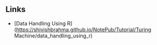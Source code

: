 ## Links

* [Data Handling Using R](https://shivishbrahma.github.io/NotePub/Tutorial/Turing Machine/data_handling_using_r)
